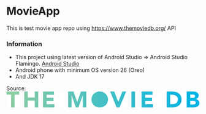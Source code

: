 # MovieApp
This is test movie app repo using https://www.themoviedb.org/ API

### Information

- This project using latest version of Android Studio => Android Studio Flamingo. [Android Studio](https://developer.android.com/studio/?gclid=EAIaIQobChMI9YaSm7qk6wIV2n0rCh2exAZSEAAYASAAEgJDUPD_BwE&gclsrc=aw.ds#downloads)
- Android phone with minimum OS version 26 (Oreo)
- And JDK 17

Source:
![logo](./app/src/main/res/raw/themoviedb_alt_long_img.svg?s=200)
